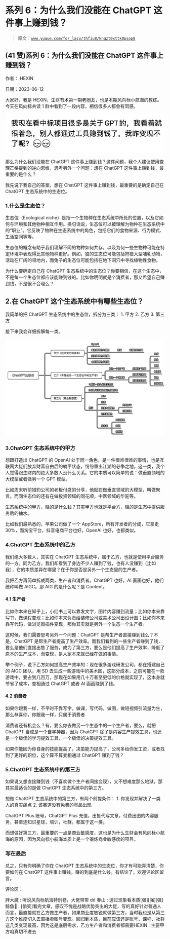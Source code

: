 # 系列 6：为什么我们没能在 ChatGPT 这件事上赚到钱？

> 原文：[`www.yuque.com/for_lazy/thfiu8/knqzt0xttk0psop8`](https://www.yuque.com/for_lazy/thfiu8/knqzt0xttk0psop8)



## (41 赞)系列 6：为什么我们没能在 ChatGPT 这件事上赚到钱？ 

作者： HEXIN 

日期：2023-06-12 

大家好，我是 HEXIN，生财有术第一期老圈友，也是本期风向标小航海的教练。今天在风向标共读 1 群中看到了一段内容，相信很多人都会有同感。 

![](img/c273ca3e984be1ab0a720db3e90ba672.png) 

那么为什么我们没能在 ChatGPT 这件事上赚到钱？这件问题，我个人建议使用查理芒格提到的逆向思维，思考另外一个问题：想在 ChatGPT 这件事上赚到钱，最重要的是什么？ 

我先说下我自己的答案，想在 ChatGPT 这件事上赚到钱，最重要的是确定自己在 ChatGPT 生态系统中的生态位。 

### 1.什么是生态位？ 

生态位（Ecological niche）是指一个生物种在生态系统中所处的位置，以及它如何与环境和其他物种相互作用。换句话说，生态位可以被理解为物种在生态系统中的“职业”。它反映了物种在生态系统中的角色，包括它们的食物来源、行为模式、生活空间等等。 

生态位的概念有助于我们理解不同的物种如何共存，以及为何一些生物种可能在特定环境中表现得比其他物种更好。例如，狼的生态位可能包括狩猎大型哺乳动物，活动在广阔的领地内，而兔子的生态位可能包括在地下洞穴中寻找植物性食物。 

为什么要确定自己在 ChatGPT 生态系统中的生态位？你要相信，在这个生态中，不是每一个生态位都应该能赚到钱的。比如你明明就是个消费者，那又希望自己赚到钱，不是很不合理么？ 

## 2.在 ChatGPT 这个生态系统中有哪些生态位？ 

我简单的把 ChatGPT 生态系统中的生态位，拆分为三类： <ne-oli index-type="0">1.  甲方 <ne-oli index-type="0">2.  乙方 <ne-oli index-type="0">3.  第三方 

接下来我会详细拆解每一类。 

![](img/5f2037938a35ed83e991932c20fe221e.png) 

### 3.ChatGPT 生态系统中的甲方 

想跟打造出 ChatGPT 的 OpenAI 处于同一角色，是一件很难很难的事情，也是互联网大佬们放弃财富自由后的躺平状态，纷纷重出江湖的必争之地。这一类，我个人觉得跟生财内的绝大多数人没什么关系。它的本质可以简单的说：做垂直领域的大模型或者做另一个 GPT 模型。 

比如周末听前猎豹公司的老板付盛的分享，他就在做垂直领域的大模型，叫做聚言。而同生态位的还有在做投资领域的同花顺，中医领域的华驼等。 

生态系统中的甲方，赚的是什么钱？其实甲方也就是平台方，赚的是生态中提供服务后的抽水。 

比如我们最熟悉的，苹果公司做了一个 AppStore，所有开发者的分成，它拿走 30%，而淘宝平台，抖音电商平台也好，OpenAI 也好，也都类似。 

### 4.ChatGPT 生态系统中的乙方 

我们绝大多数人，其实在 ChatGPT 生态系统中，属于乙方，也就是使用平台服务的一方。同为乙方，我们却看到了身边不少人赚到了钱，也有人没赚到（比如我），它的本质差异在哪里？在于你是否是另外一个生态里的生产者。 

我把乙方再简单拆成两类，生产者和消费者。ChatGPT 也好，AI 画画也好，他们统称叫做 AIGC。那 AIG 的是什么呢？是 Content。 

#### 4.1 生产者 

比如你本来在知乎上，小红书上可以靠发文字，图片内容赚到流量；比如你本来靠写书，做课程变现；比如你本来负责给装修公司或美术公司出设计图；比如你本来靠写代码，做浏览器插件变现，那你其实就是另外一个生态一个生产者。 

这时候，我们需要思考另外一个问题：ChatGPT 是帮生产者直接赚到钱么？不是，ChatGPT 是帮生产者提高了生产效率。而我们看到的一些生产者赚到了钱，要么是他们直接出售了服务，成为了第三方，要么是他们提高了生产效率，降低了原本的生产成本，而变现，是人家本来就已经在做的事情。 

举个例子，说下乙方如何提高生产效率的：现在很多游戏研发公司，都在搭建自己的 AIGC 团队，用 SD 去生成一些游戏中的美术图，这部分成本，之前可能在一款游戏中，要占到几百万，那现在如果用几十万甚至更低的价格就实现了，这本身就节省了成本，变相通过 ChatGPT 或者 AI 画画赚到了钱。 

#### 4.2 消费者 

如果你跟我一样，不平时不靠写字，做课，写代码，做图，做短视频引流量为生，那么恭喜你，你跟我一样，只属于消费者 

消费者还有机会么？有，要么你去做另一个生态中的一个生产者，要么，就把 ChatGPT 当成是一个自学神器，因为 ChatGPT 除了是内容生产提效工具，也还是一个极佳的学习提效工具，一个极佳的决策提效工具。 

如果你能因为你自身的技能提高了，决策能力提高了，公司多给你发工资，或者找到了更好的职位，这个算不算变相通过 ChatGPT 赚到了钱？ 

### 5.ChatGPT 生态系统中的第三方 

如果说又想直接赚到钱（不喜欢做个生产者间接变现），又不想难度那么地狱，那其实最适合的是做 ChatGPT 生态系统中的第三方。 

想做 ChatGPT 生态系统中的第三方，有两个前提条件： <ne-oli index-type="0">1.  你发现并解决了一类人的真实痛点 <ne-oli index-type="0">2.  该赛道没有免费的竞品出现 

ChatGPT Plus 账号，ChatGPT Plus 充值，出售代写文章，付费出图的内容服务，甚至连知识星球，培训，社群，都属于这一类。 

而想做好第三方，最重要的一点是商业敏感度，这也是为什么生财会有风向标小航海的原因，因为风向标小航海本质上是一个锻炼商业敏感度的项目。 

### 写在最后 

总之，只有你明确了你在 ChatGPT 生态系统中的生态位，你才有可能弄清楚，你要如何在 ChatGPT 这件事上赚钱，赚的到底是什么钱。有结论了，欢迎评论区留言。 

评论区： 

胖大魔 : 听说风向标航海特别卷，大佬带带 dd 春山 : 透过现象看本质[强][强][强] 鲸鱼🐳 : [偷笑]看完文章，感叹不愧是战略优势突出的大佬，写的真好针对普通人而言，最直接就在乙方做生产者，如果商业度敏锐就做第三方，当时我也是从第三方这个维度切入去直播卖账号变现。回归到本质，目前应该还是账号、课程、社群这几类变现最高，因为这是底层需求，乙方生产者和消费者都需要HEXIN : 主要甲方咱真切不进去
